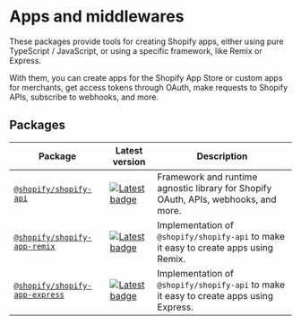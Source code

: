 # Apps and middlewares

These packages provide tools for creating Shopify apps, either using pure TypeScript / JavaScript, or using a specific framework, like Remix or Express.

With them, you can create apps for the Shopify App Store or custom apps for merchants, get access tokens through OAuth, make requests to Shopify APIs, subscribe to webhooks, and more.

## Packages

| Package                                                                             | Latest version                                                                                                                                      | Description                                                                            |
| ----------------------------------------------------------------------------------- | --------------------------------------------------------------------------------------------------------------------------------------------------- | -------------------------------------------------------------------------------------- |
| [`@shopify/shopify-api`](/packages/api-clients/shopify-api/#readme)                 | [![Latest badge](https://img.shields.io/npm/v/@shopify/shopify-api/latest.svg)](https://www.npmjs.com/package/@shopify/shopify-api)                 | Framework and runtime agnostic library for Shopify OAuth, APIs, webhooks, and more.    |
| [`@shopify/shopify-app-remix`](/packages/api-clients/shopify-app-remix/#readme)     | [![Latest badge](https://img.shields.io/npm/v/@shopify/shopify-app-remix/latest.svg)](https://www.npmjs.com/package/@shopify/shopify-app-remix)     | Implementation of `@shopify/shopify-api` to make it easy to create apps using Remix.   |
| [`@shopify/shopify-app-express`](/packages/api-clients/shopify-app-express/#readme) | [![Latest badge](https://img.shields.io/npm/v/@shopify/shopify-app-express/latest.svg)](https://www.npmjs.com/package/@shopify/shopify-app-express) | Implementation of `@shopify/shopify-api` to make it easy to create apps using Express. |
